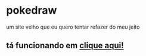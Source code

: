 # pokedraw
um site velho que eu quero tentar refazer do meu jeito 
## tá funcionando em [clique aqui!](https://kyutzy.github.io/pokedraw/)

